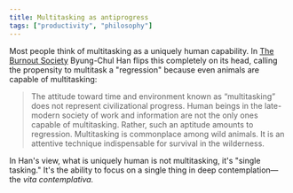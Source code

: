 ```yaml
---
title: Multitasking as antiprogress
tags: ["productivity", "philosophy"]
---
```


Most people think of multitasking as a uniquely human capability. In [The Burnout Society](https://bookshop.org/a/106240/9780804795098) Byung-Chul Han flips this completely on its head, calling the propensity to multitask a "regression" because even animals are capable of multitasking:

> The attitude toward time and environment known as “multitasking” does not represent civilizational progress. Human beings in the late-modern society of work and information are not the only ones capable of multitasking. Rather, such an aptitude amounts to regression. Multitasking is commonplace among wild animals. It is an attentive technique indispensable for survival in the wilderness.
 
In Han's view, what is uniquely human is not multitasking, it's "single tasking." It's the ability to focus on a single thing in deep contemplation—the *vita contemplativa.*